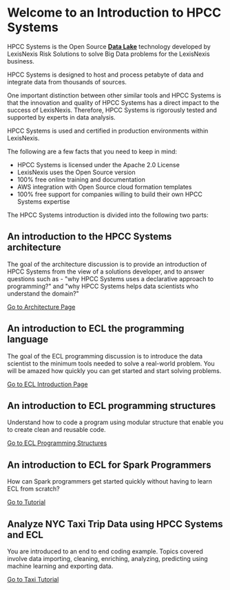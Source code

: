 # Welcome to an Introduction to HPCC Systems
HPCC Systems is the Open Source [**Data Lake**](https://en.wikipedia.org/wiki/Data_lake) technology developed by LexisNexis Risk Solutions to solve Big Data problems for the LexisNexis business.

HPCC Systems is designed to host and process petabyte of data and integrate data from thousands of sources. 

One important distinction between other similar tools and HPCC Systems is that the innovation and quality of HPCC Systems has a direct impact to the success of LexisNexis. Therefore, HPCC Systems is rigorously tested and supported by experts in data analysis.  

HPCC Systems is used and certified in production environments within LexisNexis.

The following are a few facts that you need to keep in mind:

* HPCC Systems is licensed under the Apache 2.0 License
* LexisNexis uses the Open Source version
* 100% free online training and documentation
* AWS integration with Open Source cloud formation templates
* 100% free support for companies willing to build their own HPCC Systems expertise

The HPCC Systems introduction is divided into the following two parts:

## An introduction to the HPCC Systems architecture
The goal of the architecture discussion is to provide an introduction of HPCC Systems from the view of a solutions developer, and to answer questions such as - "why HPCC Systems uses a declarative approach to programming?" and "why HPCC Systems helps data scientists who understand the domain?"

[Go to Architecture Page](docs/Architecture.md)


## An introduction to ECL the programming language
The goal of the ECL programming discussion is to introduce the data scientist to the minimum tools needed to solve a real-world problem. You will be amazed how quickly you can get started and start solving problems. 

[Go to  ECL Introduction Page](docs/ECL_Introduction.md)


## An introduction to ECL programming structures
Understand how to code a program using modular structure that enable you to create clean and reusable code.

[Go to  ECL Programming Structures](docs/ECL_Programming_Structures.md)

## An introduction to ECL for Spark Programmers
How can Spark programmers get started quickly without having to learn ECL from scratch? 

[Go to  Tutorial](docs/ECL_For_Spark_Coders.md)

## Analyze NYC Taxi Trip Data using HPCC Systems and ECL
You are introduced to an end to end coding example. Topics covered involve data importing, cleaning, enriching, analyzing, predicting using machine learning and exporting data.

[Go to  Taxi Tutorial](Taxi_Tutorial/README.md)


